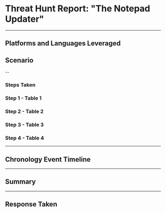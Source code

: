 # Threat Hunt Report: "The Notepad Updater"

---
## Platforms and Languages Leveraged

## Scenario

--

### Steps Taken

### Step 1 - Table 1

### Step 2 - Table 2

### Step 3 - Table 3

### Step 4 - Table 4

---

## Chronology Event Timeline

---
## Summary

---

## Response Taken
